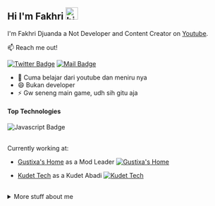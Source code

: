 ## Hi I'm Fakhri <img src="https://user-images.githubusercontent.com/1303154/88677602-1635ba80-d120-11ea-84d8-d263ba5fc3c0.gif" width="28px" alt="hi">

I'm Fakhri Djuanda a Not Developer and Content Creator on [Youtube](https://youtu.be/dQw4w9WgXcQ).

:mailbox: Reach me out!

[![Twitter Badge](https://img.shields.io/badge/-NotF-1ca0f1?style=flat&labelColor=1ca0f1&logo=twitter&logoColor=white&link=https://twitter.com/Fakhri50434989)](https://twitter.com/Fakhri50434989) [![Mail Badge](https://img.shields.io/badge/-@riririfak-e84393?style=flat&labelColor=e84393&logo=instagram&logoColor=white)](https://instagram.com/riririfak)
<!-- TODO: Add last video link -->

- 🤔 Cuma belajar dari youtube dan meniru nya
- 😄 Bukan developer
- ⚡ Gw seneng main game, udh sih gitu aja

#### Top Technologies

<!-- TODO: Make technologies links takes you to repositories -->

![Javascript Badge](https://img.shields.io/badge/-Javascript-F0DB4F?style=for-the-badge&labelColor=black&logo=javascript&logoColor=F0DB4F)


<br />
Currently working at:

- [Gustixa's Home](https://discordapp.com/api/guilds/804912797795352658/embed.png) as a Mod Leader [![Gustixa's Home](https://discordapp.com/api/guilds/804912797795352658/embed.png)](https://discord.gg/4rjEeE8NXc)

- [Kudet Tech](https://discordapp.com/api/guilds/456930895287549984/embed.png) as a Kudet Abadi [![Kudet Tech](https://discordapp.com/api/guilds/456930895287549984/embed.png)](https://discord.gg/yVttQhP3yG)
<br />



<details>
<summary>
  More stuff about me
</summary>

<br >


#### Coding Stats

<!--START_SECTION:waka-->
```text
JavaScript   1 hr 6 mins     ███████████████▓░░░░░░░░░   62.65 % 
JSON         19 mins         ████▒░░░░░░░░░░░░░░░░░░░░   17.97 % 
Markdown     14 mins         ███▒░░░░░░░░░░░░░░░░░░░░░   13.70 % 
Git Config   3 mins          ▓░░░░░░░░░░░░░░░░░░░░░░░░   03.09 % 
Lua          2 mins          ▒░░░░░░░░░░░░░░░░░░░░░░░░   01.89 % 
```
<!--END_SECTION:waka-->

#### Github Stats

![Fakhri github stats](https://github-readme-stats.vercel.app/api?username=fskhrijuanda&count_private=true&theme=tokyonight&hide=contribs,prs)

</details>



